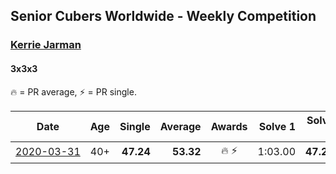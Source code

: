 ## Senior Cubers Worldwide - Weekly Competition
### [Kerrie Jarman](../kerrie_jarman.md)
#### 3x3x3

🔥 = PR average, ⚡ = PR single.

| Date | Age | Single | Average | Awards | Solve 1 | Solve 2 | Solve 3 | Solve 4 | Solve 5 | Video |
| :--: | :--: | --: | --: | :--: | --: | --: | --: | --: | --: | :-- |
| [<span style="white-space: nowrap">2020-03-31</span>](../../results/333/2020-03-31.md) | 40+ | **47.24** | **53.32** | 🔥 ⚡ | 1:03.00 | **47.24** | 57.68 | 49.14 | 53.14 | [Link](https://www.facebook.com/events/207898257161923/permalink/210424193575996/) |


<!-- Global site tag (gtag.js) - Google Analytics -->
<script async src="https://www.googletagmanager.com/gtag/js?id=UA-86348435-3"></script>
<script>window.dataLayer = window.dataLayer || []; function gtag() {dataLayer.push(arguments);} gtag('js', new Date()); gtag('config', 'UA-86348435-3');</script>
